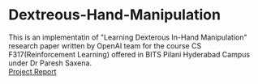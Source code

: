 # Dextreous-Hand-Manipulation
This is an implementatin of "Learning Dexterous In-Hand Manipulation" research paper written by OpenAI team for the course CS F317(Reinforcement Learning) offered in BITS Pilani Hyderabad Campus under Dr Paresh Saxena.   
[Project Report](https://docs.google.com/document/d/1MoxWAMwDHNe7fXGVYF3q-qV8jAaHLn9lXt8IKl4duKo/edit)